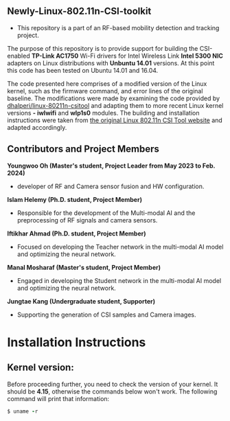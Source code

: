 ## Newly-Linux-802.11n-CSI-toolkit

* This repository is a part of an RF-based mobility detection and tracking project.
  
The purpose of this repository is to provide support for building the CSI-enabled **TP-Link AC1750** Wi-Fi drivers for Intel Wireless Link **Intel 5300 NIC** adapters on Linux distributions with **Unbuntu 14.01** versions. At this point this code has been tested on Ubuntu 14.01 and 16.04.

The code presented here comprises of a modified version of the Linux kernel, such as the firmware command, and error lines of the original baseline. The modifications were made by examining the code provided by [dhalperi/linux-80211n-csitool](https://github.com/dhalperi/linux-80211n-csitool) and adapting them to more recent Linux kernel versions **- iwlwifi** and **wlp1s0** modules. The building and installation instructions were taken from [the original Linux 802.11n CSI Tool website](https://dhalperi.github.io/linux-80211n-csitool/) and adapted accordingly.

## Contributors and Project Members
**Youngwoo Oh (Master's student, Project Leader from May 2023 to Feb. 2024)**
- developer of RF and Camera sensor fusion and HW configuration.

**Islam Helemy (Ph.D. student, Project Member)**
- Responsible for the development of the Multi-modal AI and the preprocessing of RF signals and camera sensors.

**Iftikhar Ahmad (Ph.D. student, Project Member)**
- Focused on developing the Teacher network in the multi-modal AI model and optimizing the neural network.

**Manal Mosharaf (Master's student, Project Member)**
- Engaged in developing the Student network in the multi-modal AI model and optimizing the neural network.

**Jungtae Kang (Undergraduate student, Supporter)**
- Supporting the generation of CSI samples and Camera images.

# Installation Instructions

## Kernel version:
Before proceeding further, you need to check the version of your kernel. It should be **4.15**, otherwise the commands below won't work. The following command will print that information:

```ruby
$ uname -r
```
